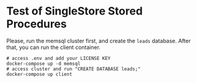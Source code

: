 # Test of SingleStore Stored Procedures

Please, run the memsql cluster first, and create the `leads` database. After
that, you can run the client container.

```shell
# access .env and add your LICENSE KEY
docker-compose up -d memsql
# access cluster and run "CREATE DATABASE leads;"
docker-compose up client
```
